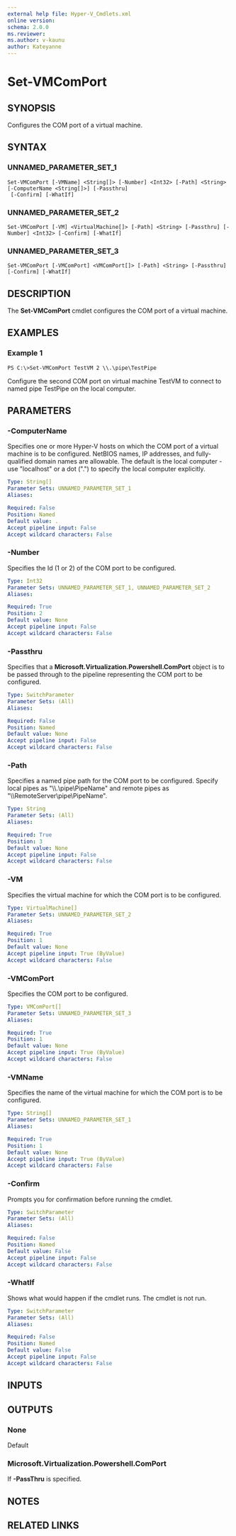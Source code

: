 ```yaml
---
external help file: Hyper-V_Cmdlets.xml
online version: 
schema: 2.0.0
ms.reviewer:
ms.author: v-kaunu
author: Kateyanne
---
```


# Set-VMComPort

## SYNOPSIS
Configures the COM port of a virtual machine.

## SYNTAX

### UNNAMED_PARAMETER_SET_1
```
Set-VMComPort [-VMName] <String[]> [-Number] <Int32> [-Path] <String> [-ComputerName <String[]>] [-Passthru]
 [-Confirm] [-WhatIf]
```

### UNNAMED_PARAMETER_SET_2
```
Set-VMComPort [-VM] <VirtualMachine[]> [-Path] <String> [-Passthru] [-Number] <Int32> [-Confirm] [-WhatIf]
```

### UNNAMED_PARAMETER_SET_3
```
Set-VMComPort [-VMComPort] <VMComPort[]> [-Path] <String> [-Passthru] [-Confirm] [-WhatIf]
```

## DESCRIPTION
The **Set-VMComPort** cmdlet configures the COM port of a virtual machine.

## EXAMPLES

### Example 1
```
PS C:\>Set-VMComPort TestVM 2 \\.\pipe\TestPipe
```

Configure the second COM port on virtual machine TestVM to connect to named pipe TestPipe on the local computer.

## PARAMETERS

### -ComputerName
Specifies one or more Hyper-V hosts on which the COM port of a virtual machine is to be configured.
NetBIOS names, IP addresses, and fully-qualified domain names are allowable.
The default is the local computer - use "localhost" or a dot (".") to specify the local computer explicitly.

```yaml
Type: String[]
Parameter Sets: UNNAMED_PARAMETER_SET_1
Aliases: 

Required: False
Position: Named
Default value: .
Accept pipeline input: False
Accept wildcard characters: False
```

### -Number
Specifies the Id (1 or 2) of the COM port to be configured.

```yaml
Type: Int32
Parameter Sets: UNNAMED_PARAMETER_SET_1, UNNAMED_PARAMETER_SET_2
Aliases: 

Required: True
Position: 2
Default value: None
Accept pipeline input: False
Accept wildcard characters: False
```

### -Passthru
Specifies that a **Microsoft.Virtualization.Powershell.ComPort** object is to be passed through to the pipeline representing the COM port to be configured.

```yaml
Type: SwitchParameter
Parameter Sets: (All)
Aliases: 

Required: False
Position: Named
Default value: None
Accept pipeline input: False
Accept wildcard characters: False
```

### -Path
Specifies a named pipe path for the COM port to be configured.
Specify local pipes as "\\\\.\pipe\PipeName" and remote pipes as "\\\\RemoteServer\pipe\PipeName".

```yaml
Type: String
Parameter Sets: (All)
Aliases: 

Required: True
Position: 3
Default value: None
Accept pipeline input: False
Accept wildcard characters: False
```

### -VM
Specifies the virtual machine for which the COM port is to be configured.

```yaml
Type: VirtualMachine[]
Parameter Sets: UNNAMED_PARAMETER_SET_2
Aliases: 

Required: True
Position: 1
Default value: None
Accept pipeline input: True (ByValue)
Accept wildcard characters: False
```

### -VMComPort
Specifies the COM port to be configured.

```yaml
Type: VMComPort[]
Parameter Sets: UNNAMED_PARAMETER_SET_3
Aliases: 

Required: True
Position: 1
Default value: None
Accept pipeline input: True (ByValue)
Accept wildcard characters: False
```

### -VMName
Specifies the name of the virtual machine for which the COM port is to be configured.

```yaml
Type: String[]
Parameter Sets: UNNAMED_PARAMETER_SET_1
Aliases: 

Required: True
Position: 1
Default value: None
Accept pipeline input: True (ByValue)
Accept wildcard characters: False
```

### -Confirm
Prompts you for confirmation before running the cmdlet.

```yaml
Type: SwitchParameter
Parameter Sets: (All)
Aliases: 

Required: False
Position: Named
Default value: False
Accept pipeline input: False
Accept wildcard characters: False
```

### -WhatIf
Shows what would happen if the cmdlet runs.
The cmdlet is not run.

```yaml
Type: SwitchParameter
Parameter Sets: (All)
Aliases: 

Required: False
Position: Named
Default value: False
Accept pipeline input: False
Accept wildcard characters: False
```

## INPUTS

## OUTPUTS

### None
Default

### Microsoft.Virtualization.Powershell.ComPort
If **-PassThru** is specified.

## NOTES

## RELATED LINKS




